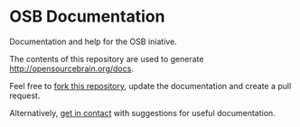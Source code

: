 OSB Documentation
=================

Documentation and help for the OSB iniative.

The contents of this repository are used to generate http://opensourcebrain.org/docs.

Feel free to [fork this repository](https://github.com/OpenSourceBrain/OSB_Documentation/fork), update the documentation and create a pull request.

Alternatively, [get in contact](http://opensourcebrain.org/docs#How_To_Contact_Us) with suggestions for useful documentation.

